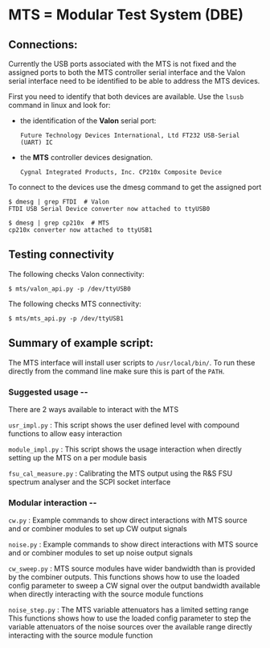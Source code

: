 # MTS = Modular Test System (DBE)

## Connections:

Currently the USB ports associated with the MTS is not fixed and the assigned
ports to both the MTS controller serial interface and the Valon serial interface
need to be identified to be able to address the MTS devices.

First you need to identify that both devices are available. Use the `lsusb`
command in linux and look for:

  - the identification of the __Valon__ serial port:

        Future Technology Devices International, Ltd FT232 USB-Serial (UART) IC

  - the __MTS__ controller devices designation.

        Cygnal Integrated Products, Inc. CP210x Composite Device

To connect to the devices use the dmesg command to get the assigned port

    $ dmesg | grep FTDI  # Valon
    FTDI USB Serial Device converter now attached to ttyUSB0

    $ dmesg | grep cp210x  # MTS
    cp210x converter now attached to ttyUSB1

## Testing connectivity

The following checks Valon connectivity:

    $ mts/valon_api.py -p /dev/ttyUSB0

The following checks MTS connectivity:

    $ mts/mts_api.py -p /dev/ttyUSB1

## Summary of example script:

The MTS interface will install user scripts to `/usr/local/bin/`.  To run these
directly from the command line make sure this is part of the `PATH`.

### Suggested usage --

There are 2 ways available to interact with the MTS

`usr_impl.py`
:   This script shows the user defined level with compound functions to allow
    easy interaction

`module_impl.py`
:   This script shows the usage interaction when directly setting up the MTS on
    a per module basis

`fsu_cal_measure.py`
:   Calibrating the MTS output using the R&S FSU spectrum analyser and the SCPI
    socket interface

### Modular interaction --

`cw.py`
:   Example commands to show direct interactions with MTS source and or combiner
    modules to set up CW output signals

`noise.py`
:   Example commands to show direct interactions with MTS source and or combiner
    modules to set up noise output signals

`cw_sweep.py`
:   MTS source modules have wider bandwidth than is provided by the combiner
    outputs.
    This functions shows how to use the loaded config parameter to sweep a CW
    signal over the output bandwidth available when directly interacting with
    the source module functions

`noise_step.py`
:   The MTS variable attenuators has a limited setting range
    This functions shows how to use the loaded config parameter to step the
    variable attenuators of the noise sources over the available range directly
    interacting with the source module function
